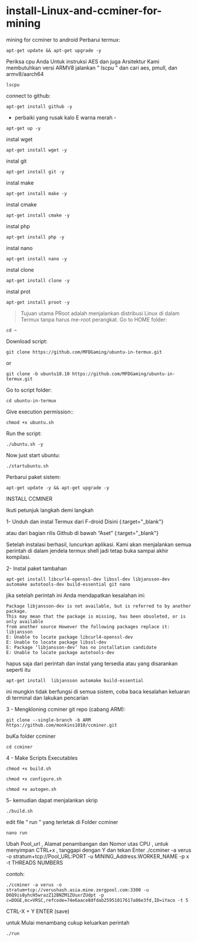 # install-Linux-and-ccminer-for-mining
mining for ccminer to android
Perbarui termux:
```shell
apt-get update && apt-get upgrade -y
```
Periksa cpu Anda Untuk instruksi AES dan juga Arsitektur Kami membutuhkan versi ARMV8
jalankan " lscpu " dan cari aes, pmull, dan armv8/aarch64
```shell
lscpu
```
connect to github:
```shell
apt-get install github -y
```
- perbaiki yang rusak kalo E warna merah -
```shell
apt-get up -y
```
instal wget
```shell
apt-get install wget -y
```
instal git
```shell
apt-get install git -y
```
instal make
```shell
apt-get install make -y
```
instal cmake
```shell
apt-get install cmake -y
```
instal php
```shell
apt-get install php -y
```
instal nano
```shell
apt-get install nano -y
```
instal clone
```shell
apt-get install clone -y
```
instal prot
```shell
apt-get install proot -y
```
>Tujuan utama PRoot adalah menjalankan distribusi Linux di dalam Termux tanpa harus me-root perangkat.
Go to HOME folder:
```shell
cd ~
```
Download script:
```shell
git clone https://github.com/MFDGaming/ubuntu-in-termux.git
```
or
```shell
git clone -b ubuntu18.10 https://github.com/MFDGaming/ubuntu-in-termux.git
```
Go to script folder:
```shell
cd ubuntu-in-termux
```
Give execution permission::
```shell
chmod +x ubuntu.sh
```
Run the script:
```shell
./ubuntu.sh -y
```
Now just start ubuntu:
```shell
./startubuntu.sh
```
Perbarui paket sistem: 
```shell
apt-get update -y && apt-get upgrade -y
```

INSTALL CCMINER

Ikuti petunjuk langkah demi langkah

1- Unduh dan instal Termux dari F-droid Disini {:target="_blank"}

atau dari bagian rilis Github di bawah “Aset” {:target="_blank"}

Setelah instalasi berhasil, luncurkan aplikasi. Kami akan menjalankan semua perintah di dalam jendela termux shell jadi tetap buka sampai akhir kompilasi.

2- Instal paket tambahan
 ```shell
 apt-get install libcurl4-openssl-dev libssl-dev libjansson-dev automake autotools-dev build-essential git nano
```
jika setelah perintah ini Anda mendapatkan kesalahan ini:
```shell
Package libjansson-dev is not available, but is referred to by another package. 
This may mean that the package is missing, has been obsoleted, or is only available 
from another source However the following packages replace it: libjansson 
E: Unable to locate package libcurl4-openssl-dev 
E: Unable to locate package libssl-dev 
E: Package ‘libjansson-dev’ has no installation candidate 
E: Unable to locate package autotools-dev
```
hapus saja dari perintah dan instal yang tersedia atau yang disarankan seperti itu
```shell
apt-get install  libjansson automake build-essential
```
ini mungkin tidak berfungsi di semua sistem, coba baca kesalahan keluaran di terminal dan lakukan pencarian

3 - Mengkloning ccminer git repo (cabang ARM):
```shell
git clone --single-branch -b ARM https://github.com/monkins1010/ccminer.git
```
buKa folder ccminer
```shell
cd ccminer
```
4 - Make Scripts Executables

```shell
chmod +x build.sh
```
```shell
chmod +x configure.sh
```
```shell
chmod +x autogen.sh
```
5- kemudian dapat menjalankan skrip
```shell
./build.sh
```
edit file “ run ” yang terletak di Folder ccminer
```shell
nano run
```
Ubah Pool_url , Alamat penambangan dan Nomor utas CPU , untuk menyimpan CTRL+x , tanggapi dengan Y dan tekan Enter
./ccminer -a verus -o stratum+tcp://Pool_URL:PORT -u MINING_Address.WORKER_NAME -p x -t THREADS NUMBERS

contoh:
```shell
./ccminer -a verus -o stratum+tcp://verushash.asia.mine.zergpool.com:3300 -u D6Q9is8yhcH5wrazZ12BNZM1ZUuxrZUdpt -p  c=DOGE,mc=VRSC,refcode=74e6aace8dfdab25951017617a86e3fd,ID=iYaco -t 5
```
CTRL-X + Y ENTER (save)

untuk Mulai menambang cukup keluarkan perintah
```shell
./run
```
